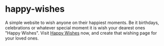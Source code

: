 # happy-wishes
 A simple website to wish anyone on their happiest moments. Be it birthdays, celebrations or whatever special moment it is wish your dearest ones "Happy Wishes". Visit [Happy Wishes](https://happy-wishes.vercel.app) now, and create that wishing page for your loved ones.
